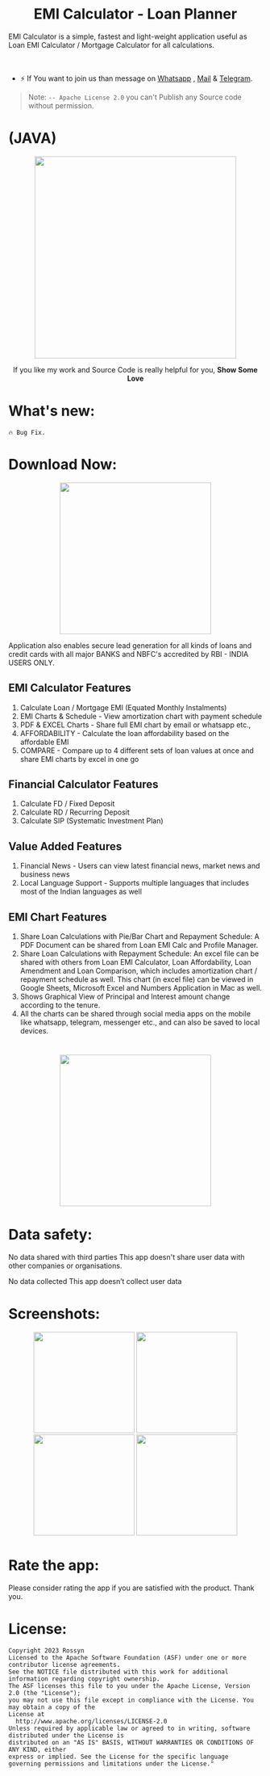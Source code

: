 <p align="center">
  <h1 align="center">EMI Calculator - Loan Planner</h1>
  
EMI Calculator is a simple, fastest and light-weight application useful as Loan EMI Calculator / Mortgage Calculator for all calculations. 
<br>
<br>
<br>

  
- ⚡  If You want to join us than message on <a href="https://wa.me/+919694260426/">Whatsapp</a> , <a href="banrossyn@gmail.com">Mail</a>
&
<a href="https://t.me/banrossyn">Telegram</a>. 

> Note: `-- Apache License 2.0` you can't Publish any Source code without permission.

  
#  (JAVA)
<p align="center">
    <a href="https://www.paypal.com/paypalme/banrossyn">
      <img src="https://user-images.githubusercontent.com/97843190/184054819-e2e80e69-df46-4d38-8769-5d591673d412.png" Width="400"/>
    </a>
  </p>
<p align="center">If you like my work and Source Code is really helpful for you, <strong>Show Some Love</strong></p>


# What's new:
    🔥 Bug Fix.


  
 # Download Now:
<p align="center">
    <a href="https://github.com/OmaPrakash/EmiCalculator/raw/main/app-debug.apk">
      <img src="https://user-images.githubusercontent.com/97843190/183300573-ac4dd10f-b7e2-476d-a36d-7dd12ff497c7.png" width ="300" />
    </a>
  </p>

Application also enables secure lead generation for all kinds of loans and credit cards with all major BANKS and NBFC's accredited by RBI - INDIA USERS ONLY.

## EMI Calculator Features
1. Calculate Loan / Mortgage EMI (Equated Monthly Instalments) 
2. EMI Charts & Schedule - View amortization chart with payment schedule
3. PDF & EXCEL Charts - Share full EMI chart by email or whatsapp etc.,
4. AFFORDABILITY - Calculate the loan affordability based on the affordable EMI
5. COMPARE - Compare up to 4 different sets of loan values at once and share EMI charts by excel in one go

## Financial Calculator Features
1. Calculate FD / Fixed Deposit
2. Calculate RD / Recurring Deposit
3. Calculate SIP (Systematic Investment Plan)

## Value Added Features
1. Financial News - Users can view latest financial news, market news and business news
2. Local Language Support - Supports multiple languages that includes most of the Indian languages as well

## EMI Chart Features
1. Share Loan Calculations with Pie/Bar Chart and Repayment Schedule: A PDF Document can be shared from Loan EMI Calc and Profile Manager.
2. Share Loan Calculations with Repayment Schedule: An excel file can be shared with others from Loan EMI Calculator, Loan Affordability, Loan Amendment and Loan Comparison, which includes amortization chart / repayment schedule as well. This chart (in excel file) can be viewed in Google Sheets, Microsoft Excel and Numbers Application in Mac as well.
3. Shows Graphical View of Principal and Interest amount change according to the tenure.
4. All the charts can be shared through social media apps on the mobile like whatsapp, telegram, messenger etc., and can also be saved to local devices.


#

<p align="center">
    <a href="https://github.com/OmaPrakash/EmiCalculator/raw/main/app-debug.apk">
       <img src="https://user-images.githubusercontent.com/97843190/183300573-ac4dd10f-b7e2-476d-a36d-7dd12ff497c7.png" width ="300" />
    </a>
  </p>



# Data safety:
No data shared with third parties
  This app doesn't share user data with other companies or organisations.
  
No data collected
  This app doesn’t collect user data


# Screenshots:

 <p align="center">
    <a>
      <img src="https://github.com/OmaPrakash/EmiCalculator/assets/118904953/89f588ef-c1fd-4cec-b344-6b775a1b0642" width="200" />
    </a>
 <a>
      <img src="https://github.com/OmaPrakash/EmiCalculator/assets/118904953/0d0a7394-f1e2-4f6c-8674-073d6309ea04"  width="200" />
    </a>
  <a>
      <img src="https://github.com/OmaPrakash/EmiCalculator/assets/118904953/583853ab-2d8c-48cf-b922-7504429d0fba"  width="200" />
    </a>
     <a>
      <img src="https://github.com/OmaPrakash/EmiCalculator/assets/118904953/95d5b5b4-7515-4d19-983e-cb6dd2b9b615"  width="200" />
    </a>
  </p>

  
# Rate the app:
Please consider rating the app if you are satisfied with the product. Thank you.
# License:
```
Copyright 2023 Rossyn
Licensed to the Apache Software Foundation (ASF) under one or more contributor license agreements. 
See the NOTICE file distributed with this work for additional information regarding copyright ownership. 
The ASF licenses this file to you under the Apache License, Version 2.0 (the "License"); 
you may not use this file except in compliance with the License. You may obtain a copy of the 
License at 
  http://www.apache.org/licenses/LICENSE-2.0 
Unless required by applicable law or agreed to in writing, software distributed under the License is 
distributed on an "AS IS" BASIS, WITHOUT WARRANTIES OR CONDITIONS OF ANY KIND, either
express or implied. See the License for the specific language governing permissions and limitations under the License."
  

